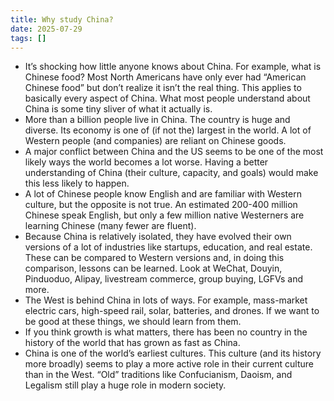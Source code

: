 ```yaml
---
title: Why study China?
date: 2025-07-29
tags: []
---
```

- It’s shocking how little anyone knows about China. For example, what is Chinese food? Most North Americans have only ever had “American Chinese food” but don’t realize it isn’t the real thing. This applies to basically every aspect of China. What most people understand about China is some tiny sliver of what it actually is.
- More than a billion people live in China. The country is huge and diverse. Its economy is one of (if not the) largest in the world. A lot of Western people (and companies) are reliant on Chinese goods.
- A major conflict between China and the US seems to be one of the most likely ways the world becomes a lot worse. Having a better understanding of China (their culture, capacity, and goals) would make this less likely to happen.
- A lot of Chinese people know English and are familiar with Western culture, but the opposite is not true. An estimated 200-400 million Chinese speak English, but only a few million native Westerners are learning Chinese (many fewer are fluent).
- Because China is relatively isolated, they have evolved their own versions of a lot of industries like startups, education, and real estate. These can be compared to Western versions and, in doing this comparison, lessons can be learned. Look at WeChat, Douyin, Pinduoduo, Alipay, livestream commerce, group buying, LGFVs and more.
- The West is behind China in lots of ways. For example, mass-market electric cars, high-speed rail, solar, batteries, and drones. If we want to be good at these things, we should learn from them.
- If you think growth is what matters, there has been no country in the history of the world that has grown as fast as China.
- China is one of the world’s earliest cultures. This culture (and its history more broadly) seems to play a more active role in their current culture than in the West. “Old” traditions like Confucianism, Daoism, and Legalism still play a huge role in modern society.